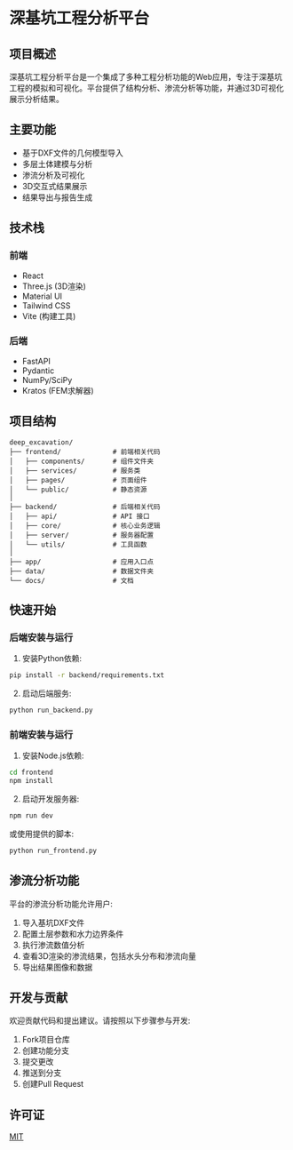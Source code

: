 # 深基坑工程分析平台

## 项目概述

深基坑工程分析平台是一个集成了多种工程分析功能的Web应用，专注于深基坑工程的模拟和可视化。平台提供了结构分析、渗流分析等功能，并通过3D可视化展示分析结果。

## 主要功能

- 基于DXF文件的几何模型导入
- 多层土体建模与分析
- 渗流分析及可视化
- 3D交互式结果展示
- 结果导出与报告生成

## 技术栈

### 前端
- React
- Three.js (3D渲染)
- Material UI
- Tailwind CSS
- Vite (构建工具)

### 后端
- FastAPI
- Pydantic
- NumPy/SciPy
- Kratos (FEM求解器)

## 项目结构

```
deep_excavation/
├── frontend/             # 前端相关代码
│   ├── components/       # 组件文件夹
│   ├── services/         # 服务类
│   ├── pages/            # 页面组件
│   └── public/           # 静态资源
│
├── backend/              # 后端相关代码
│   ├── api/              # API 接口
│   ├── core/             # 核心业务逻辑
│   ├── server/           # 服务器配置
│   └── utils/            # 工具函数
│
├── app/                  # 应用入口点
├── data/                 # 数据文件夹
└── docs/                 # 文档
```

## 快速开始

### 后端安装与运行

1. 安装Python依赖:
```bash
pip install -r backend/requirements.txt
```

2. 启动后端服务:
```bash
python run_backend.py
```

### 前端安装与运行

1. 安装Node.js依赖:
```bash
cd frontend
npm install
```

2. 启动开发服务器:
```bash
npm run dev
```
或使用提供的脚本:
```bash
python run_frontend.py
```

## 渗流分析功能

平台的渗流分析功能允许用户:

1. 导入基坑DXF文件
2. 配置土层参数和水力边界条件
3. 执行渗流数值分析
4. 查看3D渲染的渗流结果，包括水头分布和渗流向量
5. 导出结果图像和数据

## 开发与贡献

欢迎贡献代码和提出建议。请按照以下步骤参与开发:

1. Fork项目仓库
2. 创建功能分支
3. 提交更改
4. 推送到分支
5. 创建Pull Request

## 许可证

[MIT](LICENSE) 